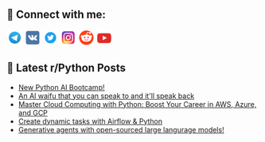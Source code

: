 ## 🔎 Connect with me:
[<img src="https://github.com/bullbesh/bullbesh/blob/main/images/Telegram.png" width="32" height="32" />](https://t.me/bullbesh)
[<img src="https://github.com/bullbesh/bullbesh/blob/main/images/VK.png" width="32" height="32" />](https://vk.com/bullbesh)
[<img src="https://github.com/bullbesh/bullbesh/blob/main/images/Twitter.png" width="32" height="32" />](https://twitter.com/bullbesh1)
[<img src="https://github.com/bullbesh/bullbesh/blob/main/images/Instagram.png" width="32" height="32" />](https://www.instagram.com/bullbesh)
[<img src="https://github.com/bullbesh/bullbesh/blob/main/images/Reddit.png" width="32" height="32" />](https://www.reddit.com/user/bullbesh)
[<img src="https://github.com/bullbesh/bullbesh/blob/main/images/YouTube.png" width="32" height="32" />](https://www.youtube.com/channel/UCtfjRs6uzgq5mfm8S06WTcg)

## 📕 Latest r/Python Posts
<!-- BLOG-POST-LIST:START -->
- [New Python AI Bootcamp!](https://www.reddit.com/r/Python/comments/138x65j/new_python_ai_bootcamp/)
- [An AI waifu that you can speak to and it&#39;ll speak back](https://www.reddit.com/r/Python/comments/138vsa9/an_ai_waifu_that_you_can_speak_to_and_itll_speak/)
- [Master Cloud Computing with Python: Boost Your Career in AWS, Azure, and GCP](https://www.reddit.com/r/Python/comments/138vpu2/master_cloud_computing_with_python_boost_your/)
- [Create dynamic tasks with Airflow &amp; Python](https://www.reddit.com/r/Python/comments/138vmii/create_dynamic_tasks_with_airflow_python/)
- [Generative agents with open-sourced large langurage models!](https://www.reddit.com/r/Python/comments/138ux8s/generative_agents_with_opensourced_large/)
<!-- BLOG-POST-LIST:END -->
